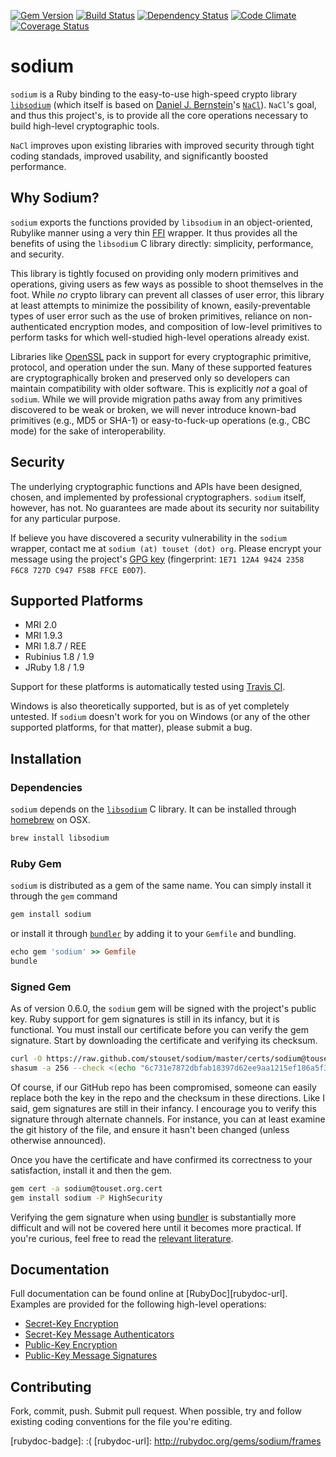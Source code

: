 
[![Gem Version][gem-badge]][gem-url]
[![Build Status][travis-badge]][travis-url]
[![Dependency Status][gemnasium-badge]][gemnasium-url]
[![Code Climate][codeclimate-badge]][codeclimate-url]
[![Coverage Status][coveralls-badge]][coveralls-url]

sodium
======

`sodium` is a Ruby binding to the easy-to-use high-speed crypto library [`libsodium`][libsodium] (which itself is based on [Daniel J. Bernstein][djb]'s [`NaCl`][nacl]). `NaCl`'s goal, and thus this project's, is to provide all the core operations necessary to build high-level cryptographic tools.

`NaCl` improves upon existing libraries with improved security through tight coding standads, improved usability, and significantly boosted performance.

Why Sodium?
-----------

`sodium` exports the functions provided by `libsodium` in an object-oriented, Rubylike manner using a very thin [FFI][ffi] wrapper. It thus provides all the benefits of using the `libsodium` C library directly: simplicity, performance, and security.

This library is tightly focused on providing only modern primitives and operations, giving users as few ways as possible to shoot themselves in the foot. While *no* crypto library can prevent all classes of user error, this library at least attempts to minimize the possibility of known, easily-preventable types of user error such as the use of broken primitives, reliance on non-authenticated encryption modes, and composition of low-level primitives to perform tasks for which well-studied high-level operations already exist.

Libraries like [OpenSSL][openssl] pack in support for every cryptographic primitive, protocol, and operation under the sun. Many of these supported features are cryptographically broken and preserved only so developers can maintain compatibility with older software. This is explicitly *not* a goal of `sodium`. While we will provide migration paths away from any primitives discovered to be weak or broken, we will never introduce known-bad primitives (e.g., MD5 or SHA-1) or easy-to-fuck-up operations (e.g., CBC mode) for the sake of interoperability.

Security
--------

The underlying cryptographic functions and APIs have been designed, chosen, and implemented by professional cryptographers. `sodium` itself, however, has not. No guarantees are made about its security nor suitability for any particular purpose.

If believe you have discovered a security vulnerability in the `sodium` wrapper, contact me at `sodium (at) touset (dot) org`. Please encrypt your message using the project's [GPG key][gpg-key] (fingerprint: `1E71 12A4 9424 2358 F6C8 727D C947 F58B FFCE E0D7`).

Supported Platforms
-------------------

  * MRI 2.0
  * MRI 1.9.3
  * MRI 1.8.7 / REE
  * Rubinius 1.8 / 1.9
  * JRuby 1.8 / 1.9

Support for these platforms is automatically tested using [Travis CI][travis-ci].

Windows is also theoretically supported, but is as of yet completely untested. If `sodium` doesn't work for you on Windows (or any of the other supported platforms, for that matter), please submit a bug.

Installation
------------

### Dependencies

`sodium` depends on the [`libsodium`][libsodium] C library. It can be installed through [homebrew][homebrew] on OSX.

```sh
brew install libsodium
```

### Ruby Gem

`sodium` is distributed as a gem of the same name. You can simply install it through the `gem` command

```sh
gem install sodium
```

or install it through [`bundler`][bundler] by adding it to your `Gemfile` and bundling.

```ruby
echo gem 'sodium' >> Gemfile
bundle
```

### Signed Gem

As of version 0.6.0, the `sodium` gem will be signed with the project's public key. Ruby support for gem signatures is still in its infancy, but it is functional. You must install our certificate before you can verify the gem signature. Start by downloading the certificate and verifying its checksum.

```sh
curl -O https://raw.github.com/stouset/sodium/master/certs/sodium@touset.org.cert
shasum -a 256 --check <(echo "6c731e7872dbfab18397d62ee9aa1215ef186a5f31358d1f041faa49301624a6  sodium@touset.org.cert")
```

Of course, if our GitHub repo has been compromised, someone can easily replace both the key in the repo and the checksum in these directions. Like I said, gem signatures are still in their infancy. I encourage you to verify this signature through alternate channels. For instance, you can at least examine the git history of the file, and ensure it hasn't been changed (unless otherwise announced).

Once you have the certificate and have confirmed its correctness to your satisfaction, install it and then the gem.

```sh
gem cert -a sodium@touset.org.cert
gem install sodium -P HighSecurity
```

Verifying the gem signature when using [bundler][bundler] is substantially more difficult and will not be covered here until it becomes more practical. If you're curious, feel free to read the [relevant literature][bundler-gem-signatures].

Documentation
-------------

Full documentation can be found online at [RubyDoc][rubydoc-url]. Examples are provided for the following high-level operations:

  * [Secret-Key Encryption][example-symmetric-encryption]
  * [Secret-Key Message Authenticators][example-symmetric-authenticators]
  * [Public-Key Encryption][example-asymmetric-encryption]
  * [Public-Key Message Signatures][example-asymmetric-signatures]

Contributing
------------

Fork, commit, push. Submit pull request. When possible, try and follow existing coding conventions for the file you're editing.

[libsodium]: https://github.com/jedisct1/libsodium/
[djb]:       http://cr.yp.to/djb.html
[nacl]:      http://nacl.cr.yp.to/
[ffi]:       http://github.com/ffi/ffi
[openssl]:   http://ruby-doc.org/stdlib-2.0/libdoc/openssl/rdoc/OpenSSL.html
[travis-ci]: https://travis-ci.org/stouset/sodium
[homebrew]:  http://mxcl.github.io/homebrew/
[bundler]:   http://gembundler.com/

[gem-badge]:         https://badge.fury.io/rb/sodium.png
[gem-url]:           https://badge.fury.io/rb/sodium
[travis-badge]:      https://travis-ci.org/stouset/sodium.png
[travis-url]:        https://travis-ci.org/stouset/sodium
[gemnasium-badge]:   https://gemnasium.com/stouset/sodium.png
[gemnasium-url]:     https://gemnasium.com/stouset/sodium
[codeclimate-badge]: https://codeclimate.com/github/stouset/sodium.png
[codeclimate-url]:   https://codeclimate.com/github/stouset/sodium
[coveralls-badge]:   https://coveralls.io/repos/stouset/sodium/badge.png?branch=master
[coveralls-url]:     https://coveralls.io/r/stouset/sodium
[rubydoc-badge]:     :(
[rubydoc-url]:       http://rubydoc.org/gems/sodium/frames

[example-symmetric-encryption]:     examples/TODO
[example-symmetric-authenticators]: examples/TODO
[example-asymmetric-encryption]:    examples/TODO
[example-asymmetric-signatures]:    examples/TODO

[gpg-key]: certs/sodium@touset.org.pub.gpg

[bundler-gem-signatures]: http://blog.meldium.com/home/2013/3/3/signed-rubygems-part